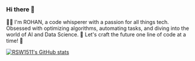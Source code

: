 ### Hi there 👋

👨‍💻 I'm ROHAN, a code whisperer with a passion for all things tech. Obsessed with optimizing algorithms, automating tasks, and diving into the world of AI and Data Science. 🚀 Let's craft the future one line of code at a time! 🌟

[![RSW1511's GitHub stats](https://github-readme-stats.vercel.app/api?username=RSW1511)](https://github.com/anuraghazra/github-readme-stats)
